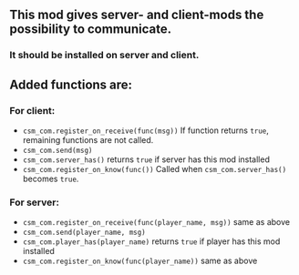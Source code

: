 ## This mod gives server- and client-mods the possibility to communicate.

### It should be installed on server and client.


## Added functions are:
### For client:
- `csm_com.register_on_receive(func(msg))`
If function returns `true`, remaining functions are not called.
- `csm_com.send(msg)`
- `csm_com.server_has()`
returns `true` if server has this mod installed
- `csm_com.register_on_know(func())`
Called when `csm_com.server_has()` becomes `true`.
### For server:
- `csm_com.register_on_receive(func(player_name, msg))`
same as above
- `csm_com.send(player_name, msg)`
- `csm_com.player_has(player_name)`
returns `true` if player has this mod installed
- `csm_com.register_on_know(func(player_name))`
same as above

